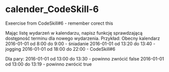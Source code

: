 # calender_CodeSkill-6
Exeercise from CodeSkill#6 - remember corect this 

Mając listę wydarzeń w kalendarzu, napisz funkcję sprawdzającą dostępność terminu 
dla nowego wydarzenia.
Przykład:
Obecny kalendarz
2016-01-01 od 8:00 do 9:00 - śniadanie
2016-01-01 od 13:20 do 13:40 - jogging
2016-01-01 od 18:00 do 22:00 - CodeSkill#6

Dla pary:
2016-01-01 od 13:00 do 13:30 - powinno zwrócić false
2016-01-01 od 13:00 do 13:19 - powinno zwrócić true
